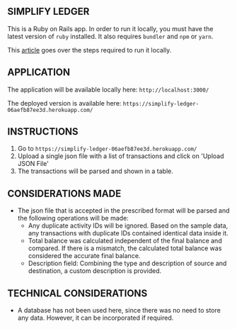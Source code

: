 ## SIMPLIFY LEDGER

This is a Ruby on Rails app. In order to run it locally, you must have the latest version of `ruby` installed. It also requires `bundler` and `npm` or `yarn`.

This [article](https://medium.com/@dyanagi/how-to-run-an-existing-ruby-on-rails-project-after-cloning-a-repository-8535e4f14bc9) goes over the steps required to run it locally. 

## APPLICATION

The application will be available locally here: `http://localhost:3000/`

The deployed version is available here: `https://simplify-ledger-06aefb87ee3d.herokuapp.com/` 

## INSTRUCTIONS

1. Go to `https://simplify-ledger-06aefb87ee3d.herokuapp.com/`
2. Upload a single json file with a list of transactions and click on 'Upload JSON File'
3. The transactions will be parsed and shown in a table.


## CONSIDERATIONS MADE
- The json file that is accepted in the prescribed format will be parsed and the following operations will be made:
    - Any duplicate activity IDs will be ignored. Based on the sample data, any transactions with duplicate IDs contained identical data inside it.
    - Total balance was calculated independent of the final balance and compared. If there is a mismatch, the calculated total balance was considered the accurate final balance.
    - Description field: Combining the type and description of source and destination, a custom description is provided.

## TECHNICAL CONSIDERATIONS
- A database has not been used here, since there was no need to store any data. However, it can be incorporated if required.
